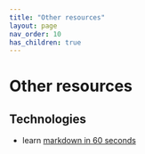 ```yaml
---
title: "Other resources"
layout: page
nav_order: 10
has_children: true
---
```


# Other resources

## Technologies

- learn [markdown in 60 seconds](https://commonmark.org/help/)